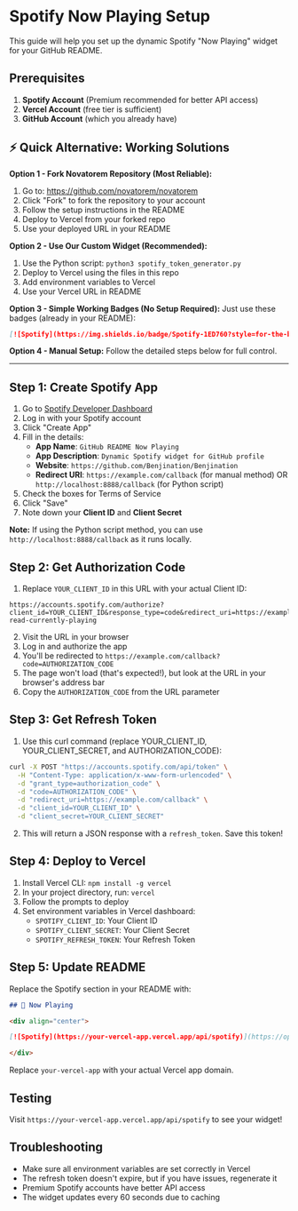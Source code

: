 # Spotify Now Playing Setup

This guide will help you set up the dynamic Spotify "Now Playing" widget for your GitHub README.

## Prerequisites

1. **Spotify Account** (Premium recommended for better API access)
2. **Vercel Account** (free tier is sufficient)
3. **GitHub Account** (which you already have)

## ⚡ Quick Alternative: Working Solutions

**Option 1 - Fork Novatorem Repository (Most Reliable):**
1. Go to: https://github.com/novatorem/novatorem
2. Click "Fork" to fork the repository to your account
3. Follow the setup instructions in the README
4. Deploy to Vercel from your forked repo
5. Use your deployed URL in your README

**Option 2 - Use Our Custom Widget (Recommended):**
1. Use the Python script: `python3 spotify_token_generator.py`
2. Deploy to Vercel using the files in this repo
3. Add environment variables to Vercel
4. Use your Vercel URL in README

**Option 3 - Simple Working Badges (No Setup Required):**
Just use these badges (already in your README):
```markdown
[![Spotify](https://img.shields.io/badge/Spotify-1ED760?style=for-the-badge&logo=spotify&logoColor=white)](https://open.spotify.com/user/BennyThePooh)
```

**Option 4 - Manual Setup:**
Follow the detailed steps below for full control.

---

## Step 1: Create Spotify App

1. Go to [Spotify Developer Dashboard](https://developer.spotify.com/dashboard/)
2. Log in with your Spotify account
3. Click "Create App"
4. Fill in the details:
   - **App Name**: `GitHub README Now Playing`
   - **App Description**: `Dynamic Spotify widget for GitHub profile`
   - **Website**: `https://github.com/Benjination/Benjination`
   - **Redirect URI**: `https://example.com/callback` (for manual method) OR `http://localhost:8888/callback` (for Python script)
5. Check the boxes for Terms of Service
6. Click "Save"
7. Note down your **Client ID** and **Client Secret**

**Note:** If using the Python script method, you can use `http://localhost:8888/callback` as it runs locally.

## Step 2: Get Authorization Code

1. Replace `YOUR_CLIENT_ID` in this URL with your actual Client ID:
```
https://accounts.spotify.com/authorize?client_id=YOUR_CLIENT_ID&response_type=code&redirect_uri=https://example.com/callback&scope=user-read-currently-playing
```

2. Visit the URL in your browser
3. Log in and authorize the app
4. You'll be redirected to `https://example.com/callback?code=AUTHORIZATION_CODE`
5. The page won't load (that's expected!), but look at the URL in your browser's address bar
6. Copy the `AUTHORIZATION_CODE` from the URL parameter

## Step 3: Get Refresh Token

1. Use this curl command (replace YOUR_CLIENT_ID, YOUR_CLIENT_SECRET, and AUTHORIZATION_CODE):

```bash
curl -X POST "https://accounts.spotify.com/api/token" \
  -H "Content-Type: application/x-www-form-urlencoded" \
  -d "grant_type=authorization_code" \
  -d "code=AUTHORIZATION_CODE" \
  -d "redirect_uri=https://example.com/callback" \
  -d "client_id=YOUR_CLIENT_ID" \
  -d "client_secret=YOUR_CLIENT_SECRET"
```

2. This will return a JSON response with a `refresh_token`. Save this token!

## Step 4: Deploy to Vercel

1. Install Vercel CLI: `npm install -g vercel`
2. In your project directory, run: `vercel`
3. Follow the prompts to deploy
4. Set environment variables in Vercel dashboard:
   - `SPOTIFY_CLIENT_ID`: Your Client ID
   - `SPOTIFY_CLIENT_SECRET`: Your Client Secret  
   - `SPOTIFY_REFRESH_TOKEN`: Your Refresh Token

## Step 5: Update README

Replace the Spotify section in your README with:

```markdown
## 🎵 Now Playing

<div align="center">

[![Spotify](https://your-vercel-app.vercel.app/api/spotify)](https://open.spotify.com/user/BennyThePooh)

</div>
```

Replace `your-vercel-app` with your actual Vercel app domain.

## Testing

Visit `https://your-vercel-app.vercel.app/api/spotify` to see your widget!

## Troubleshooting

- Make sure all environment variables are set correctly in Vercel
- The refresh token doesn't expire, but if you have issues, regenerate it
- Premium Spotify accounts have better API access
- The widget updates every 60 seconds due to caching
